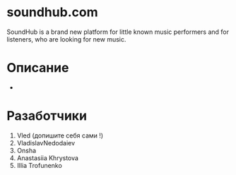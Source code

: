 # soundhub.com
SoundHub is a brand new platform for little known music performers and for listeners, who are looking for new music. 
# Описание
-
# Разаботчики
1) Vled (допишите себя сами !)
2) VladislavNedodaiev
3) Onsha
4) Anastasiia Khrystova
5) Illia Trofunenko
